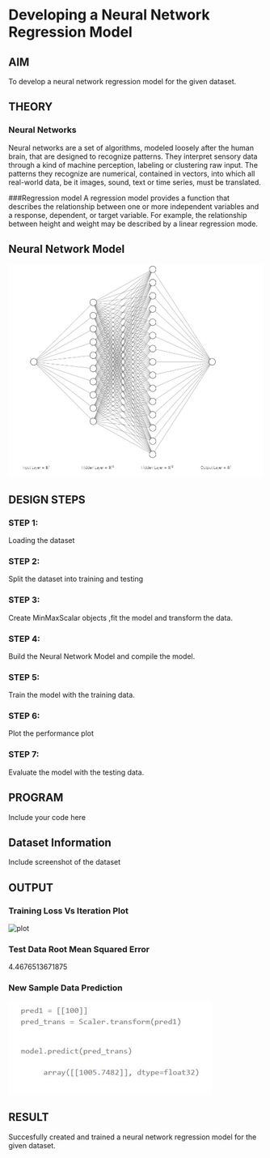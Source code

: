 # Developing a Neural Network Regression Model

## AIM

To develop a neural network regression model for the given dataset.

## THEORY

### Neural Networks
Neural networks are a set of algorithms, modeled loosely after the human brain, that are designed to recognize patterns. They interpret sensory data through a kind of machine perception, labeling or clustering raw input. The patterns they recognize are numerical, contained in vectors, into which all real-world data, be it images, sound, text or time series, must be translated.

###Regression model
A regression model provides a function that describes the relationship between one or more independent variables and a response, dependent, or target variable. For example, the relationship between height and weight may be described by a linear regression mode.

## Neural Network Model

<img src="https://github.com/yoursenpai69/basic-nn-model-177/blob/main/nn_arc.JPG" alt="NN architecture not available" title="Optional title">

## DESIGN STEPS

### STEP 1:

Loading the dataset

### STEP 2:

Split the dataset into training and testing

### STEP 3:

Create MinMaxScalar objects ,fit the model and transform the data.

### STEP 4:

Build the Neural Network Model and compile the model.

### STEP 5:

Train the model with the training data.

### STEP 6:

Plot the performance plot

### STEP 7:

Evaluate the model with the testing data.

## PROGRAM

Include your code here

## Dataset Information

Include screenshot of the dataset

## OUTPUT

### Training Loss Vs Iteration Plot

<img src="https://github.com/yoursenpai69/basic-nn-model-177/upload" alt="plot" title="Optional title">

### Test Data Root Mean Squared Error

4.4676513671875

### New Sample Data Prediction

<img src="https://github.com/yoursenpai69/basic-nn-model-177/blob/main/samp_output.JPG" alt="sample output" title="Optional title">

## RESULT
Succesfully created and trained a neural network regression model for the given dataset.
